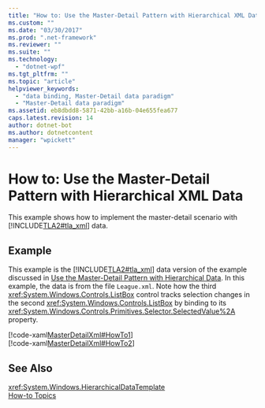 ```yaml
---
title: "How to: Use the Master-Detail Pattern with Hierarchical XML Data | Microsoft Docs"
ms.custom: ""
ms.date: "03/30/2017"
ms.prod: ".net-framework"
ms.reviewer: ""
ms.suite: ""
ms.technology: 
  - "dotnet-wpf"
ms.tgt_pltfrm: ""
ms.topic: "article"
helpviewer_keywords: 
  - "data binding, Master-Detail data paradigm"
  - "Master-Detail data paradigm"
ms.assetid: eb8dbdd8-5871-42bb-a16b-04e655fea677
caps.latest.revision: 14
author: dotnet-bot
ms.author: dotnetcontent
manager: "wpickett"
---
```

# How to: Use the Master-Detail Pattern with Hierarchical XML Data
This example shows how to implement the master-detail scenario with [!INCLUDE[TLA2#tla_xml](../../../../includes/tla2sharptla-xml-md.md)] data.  
  
## Example  
 This example is the [!INCLUDE[TLA2#tla_xml](../../../../includes/tla2sharptla-xml-md.md)] data version of the example discussed in [Use the Master-Detail Pattern with Hierarchical Data](../../../../docs/framework/wpf/data/how-to-use-the-master-detail-pattern-with-hierarchical-data.md). In this example, the data is from the file `League.xml`. Note how the third <xref:System.Windows.Controls.ListBox> control tracks selection changes in the second <xref:System.Windows.Controls.ListBox> by binding to its <xref:System.Windows.Controls.Primitives.Selector.SelectedValue%2A> property.  
  
 [!code-xaml[MasterDetailXml#HowTo1](../../../../samples/snippets/csharp/VS_Snippets_Wpf/MasterDetailXml/CS/Window1.xaml#howto1)]  
[!code-xaml[MasterDetailXml#HowTo2](../../../../samples/snippets/csharp/VS_Snippets_Wpf/MasterDetailXml/CS/Window1.xaml#howto2)]  
  
## See Also  
 <xref:System.Windows.HierarchicalDataTemplate>   
 [How-to Topics](../../../../docs/framework/wpf/data/data-binding-how-to-topics.md)

